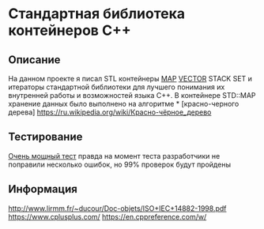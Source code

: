 # Стандартная библиотека контейнеров С++

##  Описание

На данном проекте я писал STL контейнеры [MAP](https://www.cplusplus.com/reference/map/map/) [VECTOR](https://www.cplusplus.com/reference/vector/) STACK SET и итераторы стандартной библиотеки для лучшего понимания их внутренней работы и возможностей языка С++. 
В контейнере STD::MAP хранение данных было выполнено на алгоритме * [красно-черного дерева] https://ru.wikipedia.org/wiki/Красно-чёрное_дерево 

## Тестирование

[Очень мощный тест](https://github.com/divinepet/ft_containers-unit-test) правда на момент теста разработчики не поправили несколько ошибок, но 99% проверок будут пройдены

## Информация

http://www.lirmm.fr/~ducour/Doc-objets/ISO+IEC+14882-1998.pdf
https://www.cplusplus.com/
https://en.cppreference.com/w/

